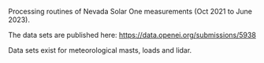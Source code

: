 

Processing routines of Nevada Solar One measurements (Oct 2021 to June 2023).

The data sets are published here:
https://data.openei.org/submissions/5938

Data sets exist for meteorological masts, loads and lidar. 



